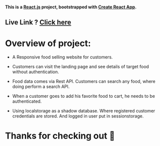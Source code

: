 #### This is a [React.js](https://reactjs.org/) project, bootstrapped with [Create React App](https://github.com/facebook/create-react-app).

## Live Link ? [Click here](https://food-oasis.netlify.app/)

# Overview of project:

- A Responsive food selling website for customers.

- Customers can visit the landing page and see details of target food without authentication.

- Food data comes via Rest API. Customers can search any food, where doing perform a search API.

- When a customer goes to add his favorite food to cart, he needs to be authenticated.

- Using localstorage as a shadow database. Where registered customer credentials are stored. And logged in user put in sessionstorage.

# Thanks for checking out 🙏
